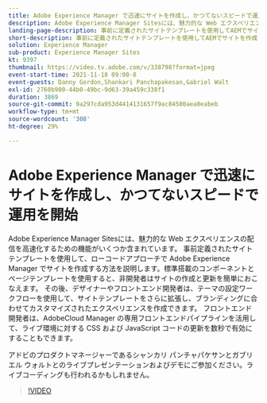 ```yaml
---
title: Adobe Experience Manager で迅速にサイトを作成し、かつてないスピードで運用を開始
description: Adobe Experience Manager Sitesには、魅力的な Web エクスペリエンスの配信を高速化するための機能がいくつか含まれています。 事前定義されたサイトテンプレートを使用して、ローコードアプローチで Adobe Experience Manager でサイトを作成する方法を説明します。標準搭載のコンポーネントとページテンプレートを使用すると、非開発者はサイトの作成と更新を簡単におこなえます。 その後、デザイナーやフロントエンド開発者は、テーマの設定ワークフローを使用して、サイトテンプレートをさらに拡張し、ブランディングに合わせてカスタマイズされたエクスペリエンスを作成できます。 フロントエンド開発者は、AdobeCloud Manager の専用フロントエンドパイプラインを活用して、ライブ環境に対する CSS および JavaScript コードの更新を数秒で有効にすることもできます。
landing-page-description: 事前に定義されたサイトテンプレートを使用してAEMでサイトを作成し、非開発者が簡単にサイトを作成および更新できるようにする方法を説明します。
short-description: 事前に定義されたサイトテンプレートを使用してAEMでサイトを作成し、非開発者が簡単にサイトを作成および更新できるようにする方法を説明します。
solution: Experience Manager
sub-product: Experience Manager Sites
kt: 9397
thumbnail: https://video.tv.adobe.com/v/338798?format=jpeg
event-start-time: 2021-11-18 09:00-8
event-guests: Danny Gordon,Shankari Panchapakesan,Gabriel Walt
exl-id: 2760b900-44b0-49bc-9d63-39a459c338f1
duration: 3869
source-git-commit: 9a297cda953d4414131657f9ac84580aea0eabeb
workflow-type: tm+mt
source-wordcount: '308'
ht-degree: 29%

---
```


# Adobe Experience Manager で迅速にサイトを作成し、かつてないスピードで運用を開始

Adobe Experience Manager Sitesには、魅力的な Web エクスペリエンスの配信を高速化するための機能がいくつか含まれています。 事前定義されたサイトテンプレートを使用して、ローコードアプローチで Adobe Experience Manager でサイトを作成する方法を説明します。標準搭載のコンポーネントとページテンプレートを使用すると、非開発者はサイトの作成と更新を簡単におこなえます。 その後、デザイナーやフロントエンド開発者は、テーマの設定ワークフローを使用して、サイトテンプレートをさらに拡張し、ブランディングに合わせてカスタマイズされたエクスペリエンスを作成できます。 フロントエンド開発者は、AdobeCloud Manager の専用フロントエンドパイプラインを活用して、ライブ環境に対する CSS および JavaScript コードの更新を数秒で有効にすることもできます。

アドビのプロダクトマネージャーであるシャンカリ パンチャパケサンとガブリエル ウォルトとのライブプレゼンテーションおよびデモにご参加ください。ライブコーディングも行われるかもしれません。

>[!VIDEO](https://video.tv.adobe.com/v/338798/?quality=12&learn=on)
